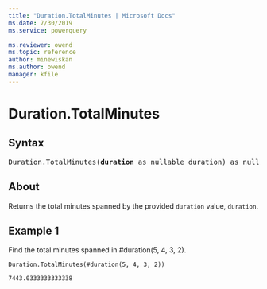 ```yaml
---
title: "Duration.TotalMinutes | Microsoft Docs"
ms.date: 7/30/2019
ms.service: powerquery

ms.reviewer: owend
ms.topic: reference
author: minewiskan
ms.author: owend
manager: kfile
---
```

# Duration.TotalMinutes

## Syntax

<pre>
Duration.TotalMinutes(<b>duration</b> as nullable duration) as nullable number 
</pre>
  
## About  
Returns the total minutes spanned by the provided `duration` value, `duration`.

## Example 1
Find the total minutes spanned in #duration(5, 4, 3, 2).

```powerquery-m
Duration.TotalMinutes(#duration(5, 4, 3, 2))
```

`7443.0333333333338`
